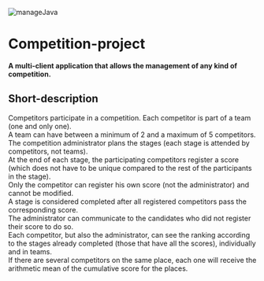 ![manageJava](https://user-images.githubusercontent.com/95618244/172048569-34313478-f971-4202-8255-8109ca34a402.png)

# Competition-project
<b> A multi-client application that allows the management of any kind of competition. </b>

## Short-description

Competitors participate in a competition. Each competitor is part of a team (one and only one). <br>
A team can have between a minimum of 2 and a maximum of 5 competitors. <br>
The competition administrator plans the stages (each stage is attended by competitors, not teams). <br>
At the end of each stage, the participating competitors register a score (which does not have to be unique compared to the rest of the participants in the stage).<br>
Only the competitor can register his own score (not the administrator) and cannot be modified. <br>
A stage is considered completed after all registered competitors pass the corresponding score. <br>
The administrator can communicate to the candidates who did not register their score to do so. <br>
Each competitor, but also the administrator, can see the ranking according to the stages already completed (those that have all the scores), individually and in teams. <br>
If there are several competitors on the same place, each one will receive the arithmetic mean of the cumulative score for the places. <br>

